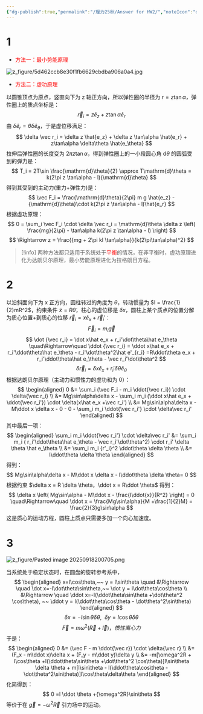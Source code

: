 ```yaml
---
{"dg-publish":true,"permalink":"/理力25秋/Answer for HW2/","noteIcon":"default","created":"2025-09-18T15:40:26.057+08:00","updated":"2025-09-26T11:46:33.120+08:00"}
---
```



# 1 
- <font color="#ff0000">方法一：最小势能原理</font>

![z_figure/5d462ccb8e30f1fb6629cbdba906a0a4.jpg](/img/user/z_figure/5d462ccb8e30f1fb6629cbdba906a0a4.jpg)  
- <font color="#ff0000">方法二：虚功原理</font>

以圆锥顶点为原点，竖直向下为 z 轴正方向，所以弹性圈的半径为 $r = z\tan\alpha$，弹性圈上的质点坐标是：  
$$
\vec r_i = z\hat e_z +z\tan\alpha \hat e_r
$$
由 $\delta \hat e_r = \theta\delta \hat e_\theta$，于是虚位移满足：  
$$
\delta \vec r_i = \delta z \hat{e_z} + \delta z \tan\alpha \hat{e_r} + z\tan\alpha \delta\theta \hat{e_\theta}
$$
拉伸后弹性圈的长度变为 $2\pi z \tan\alpha$，得到弹性圈上的一小段圆心角 $\mathrm{d}\theta$ 的圆弧受到的弹力是：  
$$
T_i = 2T\sin \frac{\mathrm{d}\theta}{2} \approx T\mathrm{d}\theta = k(2\pi z \tan\alpha - l){\mathrm{d}\theta}
$$
得到其受到的主动力(重力+弹性力)是：
$$
\vec F_i =  \frac{\mathrm{d}\theta}{2\pi} m g \hat{e_z} - {\mathrm{d}\theta}\cdot k(2\pi z \tan\alpha - l)\hat{e_r}
$$
根据虚功原理：  
$$
0 = \sum_i \vec F_i \cdot \delta \vec r_i = \mathrm{d}\theta \delta z \left( \frac{mg}{2\pi} - \tan\alpha  k(2\pi z \tan\alpha - l) \right)
$$
$$
\Rightarrow z = \frac{{mg + 2\pi kl \tan\alpha}}{k(2\pi\tan\alpha)^2}
$$
> [!info]
> 两种方法都只适用于系统处于<font color="#ff0000">平衡</font>的情况，在非平衡时，虚功原理进化为达朗贝尔原理，最小势能原理进化为拉格朗日方程。
# 2 
以沿斜面向下为 x 正方向，圆柱转过的角度为 $\theta$，转动惯量为 $I = \frac{1}{2}mR^2$，约束条件 $\dot x = R \dot \theta$，柱心的虚位移是 $\delta x$，圆柱上某个质点的位置分解为质心位置+到质心的位移 $\vec r_i = x\hat e_x +\vec r_i'$：  
$$
\vec F_i = m_i \vec g
$$
$$
\dot {\vec r_i} = \dot x\hat e_x + r_i'\dot\theta\hat e_\theta
\quad\Rightarrow\quad
\ddot {\vec r_i} = \ddot x\hat e_x + r_i'\ddot\theta\hat e_\theta - r_i'\dot\theta^2\hat e'_{r_i}
=R\ddot\theta e_x + r_i'\ddot\theta\hat e_\theta - \vec r_i'\dot\theta^2
$$
$$
\delta \vec r_i = \delta x\hat e_x + r_i' \delta \theta \hat e_\theta 
$$
根据达朗贝尔原理（主动力和惯性力的虚功和为 0）：  
$$
\begin{aligned}
0 &= \sum_i (\vec F_i - m_i \ddot{\vec r_i}) \cdot \delta{\vec r_i} \\
&=
Mg\sin\alpha\delta x - \sum_i  m_i (\ddot x\hat e_x + \ddot{\vec r_i'}) \cdot \delta(x\hat e_x +\vec r_i') \\
&=
Mg\sin\alpha\delta x - M\ddot x \delta x - 0 - 0 - \sum_i  m_i  \ddot{\vec r_i'} \cdot \delta\vec r_i'
\end{aligned}
$$
其中最后一项：  
$$
\begin{aligned} 
\sum_i  m_i  \ddot{\vec r_i'} \cdot \delta\vec r_i' &=
\sum_i  m_i ( r_i'\ddot\theta\hat e_\theta - \vec r_i'\dot\theta^2) \cdot r_i' \delta \theta \hat e_\theta \\
&=
\sum_i  m_i  {r'_i}^2 \ddot\theta \delta \theta \\
&=
I\ddot\theta \delta \theta
\end{aligned}
$$
得到：  
$$
Mg\sin\alpha\delta x - M\ddot x \delta x - I\ddot\theta \delta \theta= 0
$$
根据约束 $\delta x = R \delta \theta，\ddot x = R\ddot \theta$ 得到：  
$$
\delta x \left( Mg\sin\alpha  - M\ddot x - \frac{I\ddot{x}}{R^2} \right) = 0
\quad\Rightarrow\quad
\ddot x = \frac{Mg\sin\alpha}{M +\frac{1}{2}M} = \frac{2}{3}g\sin\alpha
$$
这是质心的运动方程，圆柱上质点只需要多加一个向心加速度。
# 3 
![z_figure/Pasted image 20250918200705.png](/img/user/z_figure/Pasted%20image%2020250918200705.png)

当系统处于稳定状态时，在圆盘的旋转参考系中，  
$$
\begin{aligned}  
x=l\cos\theta,~~ y = l\sin\theta
\quad &\Rightarrow \quad
\dot x=-l\dot\theta\sin\theta,~~ \dot y = l\dot\theta\cos\theta \\
&\Rightarrow \quad
\ddot x=-l(\ddot\theta\sin\theta +\dot\theta^2 \cos\theta),
~~ \ddot y = l(\ddot\theta\cos\theta - \dot\theta^2\sin\theta)
\end{aligned}
$$
$$
\delta x = -l\sin\theta \delta \theta,~~ \delta y = l\cos\theta\delta\theta
$$
$$
\vec F = m\omega^2 (\vec R +\vec l )，惯性离心力
$$
于是：  
$$
\begin{aligned}
0 &= (\vec F - m \ddot{\vec r}) \cdot \delta{\vec r} \\
&= (F_x - m\ddot x)\delta x + (F_y - m\ddot y)\delta y \\
&=
-m[\omega^2R + l\cos\theta +l(\ddot\theta\sin\theta +\dot\theta^2 \cos\theta)]l\sin\theta \delta \theta + 
m[l\sin\theta - l(\ddot\theta\cos\theta - \dot\theta^2\sin\theta)]l\cos\theta\delta\theta
\end{aligned}
$$
化简得到：  
$$
0 =l \ddot \theta +{\omega^2R}\sin\theta
$$
等价于在 $\vec g= -\omega^2\vec R$ 引力场中的运动。  







